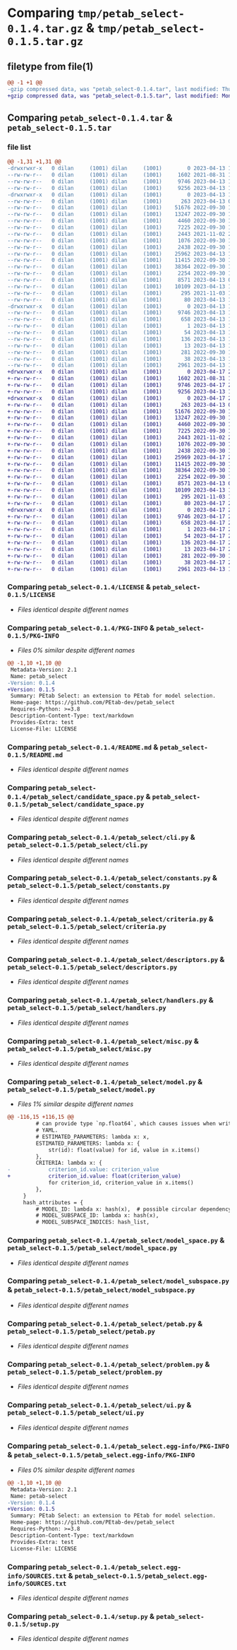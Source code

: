 # Comparing `tmp/petab_select-0.1.4.tar.gz` & `tmp/petab_select-0.1.5.tar.gz`

## filetype from file(1)

```diff
@@ -1 +1 @@
-gzip compressed data, was "petab_select-0.1.4.tar", last modified: Thu Apr 13 16:13:11 2023, max compression
+gzip compressed data, was "petab_select-0.1.5.tar", last modified: Mon Apr 17 22:52:49 2023, max compression
```

## Comparing `petab_select-0.1.4.tar` & `petab_select-0.1.5.tar`

### file list

```diff
@@ -1,31 +1,31 @@
-drwxrwxr-x   0 dilan     (1001) dilan     (1001)        0 2023-04-13 16:13:11.128681 petab_select-0.1.4/
--rw-rw-r--   0 dilan     (1001) dilan     (1001)     1602 2021-08-31 13:20:42.000000 petab_select-0.1.4/LICENSE
--rw-rw-r--   0 dilan     (1001) dilan     (1001)     9746 2023-04-13 16:13:11.128681 petab_select-0.1.4/PKG-INFO
--rw-rw-r--   0 dilan     (1001) dilan     (1001)     9256 2023-04-13 16:12:57.000000 petab_select-0.1.4/README.md
-drwxrwxr-x   0 dilan     (1001) dilan     (1001)        0 2023-04-13 16:13:11.124681 petab_select-0.1.4/petab_select/
--rw-rw-r--   0 dilan     (1001) dilan     (1001)      263 2023-04-13 08:28:52.000000 petab_select-0.1.4/petab_select/__init__.py
--rw-rw-r--   0 dilan     (1001) dilan     (1001)    51676 2022-09-30 16:40:04.000000 petab_select-0.1.4/petab_select/candidate_space.py
--rw-rw-r--   0 dilan     (1001) dilan     (1001)    13247 2022-09-30 16:40:04.000000 petab_select-0.1.4/petab_select/cli.py
--rw-rw-r--   0 dilan     (1001) dilan     (1001)     4460 2022-09-30 16:40:04.000000 petab_select-0.1.4/petab_select/constants.py
--rw-rw-r--   0 dilan     (1001) dilan     (1001)     7225 2022-09-30 16:40:04.000000 petab_select-0.1.4/petab_select/criteria.py
--rw-rw-r--   0 dilan     (1001) dilan     (1001)     2443 2021-11-02 20:14:39.000000 petab_select-0.1.4/petab_select/descriptors.py
--rw-rw-r--   0 dilan     (1001) dilan     (1001)     1076 2022-09-30 16:40:04.000000 petab_select-0.1.4/petab_select/handlers.py
--rw-rw-r--   0 dilan     (1001) dilan     (1001)     2438 2022-09-30 16:40:04.000000 petab_select-0.1.4/petab_select/misc.py
--rw-rw-r--   0 dilan     (1001) dilan     (1001)    25962 2023-04-13 16:12:57.000000 petab_select-0.1.4/petab_select/model.py
--rw-rw-r--   0 dilan     (1001) dilan     (1001)    11415 2022-09-30 16:40:04.000000 petab_select-0.1.4/petab_select/model_space.py
--rw-rw-r--   0 dilan     (1001) dilan     (1001)    38364 2022-09-30 16:40:04.000000 petab_select-0.1.4/petab_select/model_subspace.py
--rw-rw-r--   0 dilan     (1001) dilan     (1001)     2254 2022-09-30 16:40:04.000000 petab_select-0.1.4/petab_select/petab.py
--rw-rw-r--   0 dilan     (1001) dilan     (1001)     8571 2023-04-13 08:28:52.000000 petab_select-0.1.4/petab_select/problem.py
--rw-rw-r--   0 dilan     (1001) dilan     (1001)    10109 2023-04-13 16:12:57.000000 petab_select-0.1.4/petab_select/ui.py
--rw-rw-r--   0 dilan     (1001) dilan     (1001)      295 2021-11-03 18:08:02.000000 petab_select-0.1.4/petab_select/validators.py
--rw-rw-r--   0 dilan     (1001) dilan     (1001)       80 2023-04-13 16:12:57.000000 petab_select-0.1.4/petab_select/version.py
-drwxrwxr-x   0 dilan     (1001) dilan     (1001)        0 2023-04-13 16:13:11.124681 petab_select-0.1.4/petab_select.egg-info/
--rw-rw-r--   0 dilan     (1001) dilan     (1001)     9746 2023-04-13 16:13:11.000000 petab_select-0.1.4/petab_select.egg-info/PKG-INFO
--rw-rw-r--   0 dilan     (1001) dilan     (1001)      658 2023-04-13 16:13:11.000000 petab_select-0.1.4/petab_select.egg-info/SOURCES.txt
--rw-rw-r--   0 dilan     (1001) dilan     (1001)        1 2023-04-13 16:13:11.000000 petab_select-0.1.4/petab_select.egg-info/dependency_links.txt
--rw-rw-r--   0 dilan     (1001) dilan     (1001)       54 2023-04-13 16:13:11.000000 petab_select-0.1.4/petab_select.egg-info/entry_points.txt
--rw-rw-r--   0 dilan     (1001) dilan     (1001)      136 2023-04-13 16:13:11.000000 petab_select-0.1.4/petab_select.egg-info/requires.txt
--rw-rw-r--   0 dilan     (1001) dilan     (1001)       13 2023-04-13 16:13:11.000000 petab_select-0.1.4/petab_select.egg-info/top_level.txt
--rw-rw-r--   0 dilan     (1001) dilan     (1001)      281 2022-09-30 16:40:04.000000 petab_select-0.1.4/pyproject.toml
--rw-rw-r--   0 dilan     (1001) dilan     (1001)       38 2023-04-13 16:13:11.128681 petab_select-0.1.4/setup.cfg
--rw-rw-r--   0 dilan     (1001) dilan     (1001)     2961 2023-04-13 16:12:57.000000 petab_select-0.1.4/setup.py
+drwxrwxr-x   0 dilan     (1001) dilan     (1001)        0 2023-04-17 22:52:49.704084 petab_select-0.1.5/
+-rw-rw-r--   0 dilan     (1001) dilan     (1001)     1602 2021-08-31 13:20:42.000000 petab_select-0.1.5/LICENSE
+-rw-rw-r--   0 dilan     (1001) dilan     (1001)     9746 2023-04-17 22:52:49.700084 petab_select-0.1.5/PKG-INFO
+-rw-rw-r--   0 dilan     (1001) dilan     (1001)     9256 2023-04-13 16:12:57.000000 petab_select-0.1.5/README.md
+drwxrwxr-x   0 dilan     (1001) dilan     (1001)        0 2023-04-17 22:52:49.700084 petab_select-0.1.5/petab_select/
+-rw-rw-r--   0 dilan     (1001) dilan     (1001)      263 2023-04-13 08:28:52.000000 petab_select-0.1.5/petab_select/__init__.py
+-rw-rw-r--   0 dilan     (1001) dilan     (1001)    51676 2022-09-30 16:40:04.000000 petab_select-0.1.5/petab_select/candidate_space.py
+-rw-rw-r--   0 dilan     (1001) dilan     (1001)    13247 2022-09-30 16:40:04.000000 petab_select-0.1.5/petab_select/cli.py
+-rw-rw-r--   0 dilan     (1001) dilan     (1001)     4460 2022-09-30 16:40:04.000000 petab_select-0.1.5/petab_select/constants.py
+-rw-rw-r--   0 dilan     (1001) dilan     (1001)     7225 2022-09-30 16:40:04.000000 petab_select-0.1.5/petab_select/criteria.py
+-rw-rw-r--   0 dilan     (1001) dilan     (1001)     2443 2021-11-02 20:14:39.000000 petab_select-0.1.5/petab_select/descriptors.py
+-rw-rw-r--   0 dilan     (1001) dilan     (1001)     1076 2022-09-30 16:40:04.000000 petab_select-0.1.5/petab_select/handlers.py
+-rw-rw-r--   0 dilan     (1001) dilan     (1001)     2438 2022-09-30 16:40:04.000000 petab_select-0.1.5/petab_select/misc.py
+-rw-rw-r--   0 dilan     (1001) dilan     (1001)    25969 2023-04-17 22:48:13.000000 petab_select-0.1.5/petab_select/model.py
+-rw-rw-r--   0 dilan     (1001) dilan     (1001)    11415 2022-09-30 16:40:04.000000 petab_select-0.1.5/petab_select/model_space.py
+-rw-rw-r--   0 dilan     (1001) dilan     (1001)    38364 2022-09-30 16:40:04.000000 petab_select-0.1.5/petab_select/model_subspace.py
+-rw-rw-r--   0 dilan     (1001) dilan     (1001)     2254 2022-09-30 16:40:04.000000 petab_select-0.1.5/petab_select/petab.py
+-rw-rw-r--   0 dilan     (1001) dilan     (1001)     8571 2023-04-13 08:28:52.000000 petab_select-0.1.5/petab_select/problem.py
+-rw-rw-r--   0 dilan     (1001) dilan     (1001)    10109 2023-04-13 16:12:57.000000 petab_select-0.1.5/petab_select/ui.py
+-rw-rw-r--   0 dilan     (1001) dilan     (1001)      295 2021-11-03 18:08:02.000000 petab_select-0.1.5/petab_select/validators.py
+-rw-rw-r--   0 dilan     (1001) dilan     (1001)       80 2023-04-17 22:52:18.000000 petab_select-0.1.5/petab_select/version.py
+drwxrwxr-x   0 dilan     (1001) dilan     (1001)        0 2023-04-17 22:52:49.700084 petab_select-0.1.5/petab_select.egg-info/
+-rw-rw-r--   0 dilan     (1001) dilan     (1001)     9746 2023-04-17 22:52:49.000000 petab_select-0.1.5/petab_select.egg-info/PKG-INFO
+-rw-rw-r--   0 dilan     (1001) dilan     (1001)      658 2023-04-17 22:52:49.000000 petab_select-0.1.5/petab_select.egg-info/SOURCES.txt
+-rw-rw-r--   0 dilan     (1001) dilan     (1001)        1 2023-04-17 22:52:49.000000 petab_select-0.1.5/petab_select.egg-info/dependency_links.txt
+-rw-rw-r--   0 dilan     (1001) dilan     (1001)       54 2023-04-17 22:52:49.000000 petab_select-0.1.5/petab_select.egg-info/entry_points.txt
+-rw-rw-r--   0 dilan     (1001) dilan     (1001)      136 2023-04-17 22:52:49.000000 petab_select-0.1.5/petab_select.egg-info/requires.txt
+-rw-rw-r--   0 dilan     (1001) dilan     (1001)       13 2023-04-17 22:52:49.000000 petab_select-0.1.5/petab_select.egg-info/top_level.txt
+-rw-rw-r--   0 dilan     (1001) dilan     (1001)      281 2022-09-30 16:40:04.000000 petab_select-0.1.5/pyproject.toml
+-rw-rw-r--   0 dilan     (1001) dilan     (1001)       38 2023-04-17 22:52:49.704084 petab_select-0.1.5/setup.cfg
+-rw-rw-r--   0 dilan     (1001) dilan     (1001)     2961 2023-04-13 16:12:57.000000 petab_select-0.1.5/setup.py
```

### Comparing `petab_select-0.1.4/LICENSE` & `petab_select-0.1.5/LICENSE`

 * *Files identical despite different names*

### Comparing `petab_select-0.1.4/PKG-INFO` & `petab_select-0.1.5/PKG-INFO`

 * *Files 0% similar despite different names*

```diff
@@ -1,10 +1,10 @@
 Metadata-Version: 2.1
 Name: petab_select
-Version: 0.1.4
+Version: 0.1.5
 Summary: PEtab Select: an extension to PEtab for model selection.
 Home-page: https://github.com/PEtab-dev/petab_select
 Requires-Python: >=3.8
 Description-Content-Type: text/markdown
 Provides-Extra: test
 License-File: LICENSE
```

### Comparing `petab_select-0.1.4/README.md` & `petab_select-0.1.5/README.md`

 * *Files identical despite different names*

### Comparing `petab_select-0.1.4/petab_select/candidate_space.py` & `petab_select-0.1.5/petab_select/candidate_space.py`

 * *Files identical despite different names*

### Comparing `petab_select-0.1.4/petab_select/cli.py` & `petab_select-0.1.5/petab_select/cli.py`

 * *Files identical despite different names*

### Comparing `petab_select-0.1.4/petab_select/constants.py` & `petab_select-0.1.5/petab_select/constants.py`

 * *Files identical despite different names*

### Comparing `petab_select-0.1.4/petab_select/criteria.py` & `petab_select-0.1.5/petab_select/criteria.py`

 * *Files identical despite different names*

### Comparing `petab_select-0.1.4/petab_select/descriptors.py` & `petab_select-0.1.5/petab_select/descriptors.py`

 * *Files identical despite different names*

### Comparing `petab_select-0.1.4/petab_select/handlers.py` & `petab_select-0.1.5/petab_select/handlers.py`

 * *Files identical despite different names*

### Comparing `petab_select-0.1.4/petab_select/misc.py` & `petab_select-0.1.5/petab_select/misc.py`

 * *Files identical despite different names*

### Comparing `petab_select-0.1.4/petab_select/model.py` & `petab_select-0.1.5/petab_select/model.py`

 * *Files 1% similar despite different names*

```diff
@@ -116,15 +116,15 @@
         # can provide type `np.float64`, which causes issues when writing to
         # YAML.
         # ESTIMATED_PARAMETERS: lambda x: x,
         ESTIMATED_PARAMETERS: lambda x: {
             str(id): float(value) for id, value in x.items()
         },
         CRITERIA: lambda x: {
-            criterion_id.value: criterion_value
+            criterion_id.value: float(criterion_value)
             for criterion_id, criterion_value in x.items()
         },
     }
     hash_attributes = {
         # MODEL_ID: lambda x: hash(x),  # possible circular dependency on hash
         # MODEL_SUBSPACE_ID: lambda x: hash(x),
         # MODEL_SUBSPACE_INDICES: hash_list,
```

### Comparing `petab_select-0.1.4/petab_select/model_space.py` & `petab_select-0.1.5/petab_select/model_space.py`

 * *Files identical despite different names*

### Comparing `petab_select-0.1.4/petab_select/model_subspace.py` & `petab_select-0.1.5/petab_select/model_subspace.py`

 * *Files identical despite different names*

### Comparing `petab_select-0.1.4/petab_select/petab.py` & `petab_select-0.1.5/petab_select/petab.py`

 * *Files identical despite different names*

### Comparing `petab_select-0.1.4/petab_select/problem.py` & `petab_select-0.1.5/petab_select/problem.py`

 * *Files identical despite different names*

### Comparing `petab_select-0.1.4/petab_select/ui.py` & `petab_select-0.1.5/petab_select/ui.py`

 * *Files identical despite different names*

### Comparing `petab_select-0.1.4/petab_select.egg-info/PKG-INFO` & `petab_select-0.1.5/petab_select.egg-info/PKG-INFO`

 * *Files 0% similar despite different names*

```diff
@@ -1,10 +1,10 @@
 Metadata-Version: 2.1
 Name: petab-select
-Version: 0.1.4
+Version: 0.1.5
 Summary: PEtab Select: an extension to PEtab for model selection.
 Home-page: https://github.com/PEtab-dev/petab_select
 Requires-Python: >=3.8
 Description-Content-Type: text/markdown
 Provides-Extra: test
 License-File: LICENSE
```

### Comparing `petab_select-0.1.4/petab_select.egg-info/SOURCES.txt` & `petab_select-0.1.5/petab_select.egg-info/SOURCES.txt`

 * *Files identical despite different names*

### Comparing `petab_select-0.1.4/setup.py` & `petab_select-0.1.5/setup.py`

 * *Files identical despite different names*

